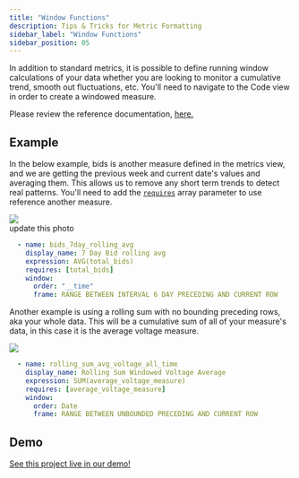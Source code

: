 ```yaml
---
title: "Window Functions"
description: Tips & Tricks for Metric Formatting
sidebar_label: "Window Functions"
sidebar_position: 05
---
```


In addition to standard metrics, it is possible to define running window calculations of your data whether you are looking to monitor a cumulative trend, smooth out fluctuations, etc. You'll need to navigate to the Code view in order to create a windowed measure.

Please review the reference documentation, [here.](/reference/project-files/metrics-view)


## Example
In the below example, bids is another measure defined in the metrics view, and we are getting the previous week and current date's values and averaging them. This allows us to remove any short term trends to detect real patterns. You'll need to add the [`requires`](./referencing) array parameter to use reference another measure.

<img src = '/img/build/metrics-view/examples/explore-percent.png' class='rounded-gif' />
<br /> update this photo

```yaml
  - name: bids_7day_rolling_avg
    display_name: 7 Day Bid rolling avg
    expression: AVG(total_bids)
    requires: [total_bids]
    window:
      order: "__time"
      frame: RANGE BETWEEN INTERVAL 6 DAY PRECEDING AND CURRENT ROW
```


Another example is using a rolling sum with no bounding preceding rows, aka your whole data. This will be a cumulative sum of all of your measure's data, in this case it is the average voltage measure.

<img src = '/img/build/metrics-view/examples/window-example.png' class='rounded-gif' />
<br /> 

```yaml
  - name: rolling_sum_avg_voltage_all_time
    display_name: Rolling Sum Windowed Voltage Average
    expression: SUM(average_voltage_measure)
    requires: [average_voltage_measure]
    window:
      order: Date
      frame: RANGE BETWEEN UNBOUNDED PRECEDING AND CURRENT ROW
```
## Demo
[See this project live in our demo!](https://ui.rilldata.com/demo/rill-kaggle-elec-consumption/explore/household_power_consumption_metrics_explore)